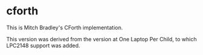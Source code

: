 cforth
======
This is Mitch Bradley's CForth implementation.

This version was derived from the version at One Laptop Per Child, to which LPC2148 support was added.
